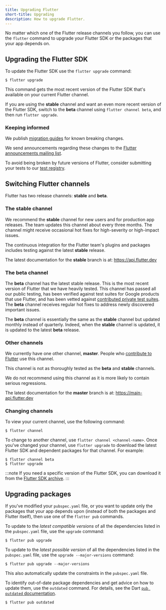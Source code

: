 ```yaml
---
title: Upgrading Flutter
short-title: Upgrading
description: How to upgrade Flutter.
---
```


No matter which one of the Flutter release channels
you follow, you can use the `flutter` command to upgrade your
Flutter SDK or the packages that your app depends on.

## Upgrading the Flutter SDK

To update the Flutter SDK use the `flutter upgrade` command:

```console
$ flutter upgrade
```

This command gets the most recent version of the Flutter SDK
that's available on your current Flutter channel.

If you are using the **stable** channel
and want an even more recent version of the Flutter SDK,
switch to the **beta** channel using `flutter channel beta`,
and then run `flutter upgrade`.

### Keeping informed

We publish [migration guides][] for known breaking changes.

We send announcements regarding these changes to the
[Flutter announcements mailing list][flutter-announce].

To avoid being broken by future versions of Flutter,
consider submitting your tests to our [test registry][].


## Switching Flutter channels

Flutter has two release channels:
**stable** and **beta**.

### The **stable** channel

We recommend the **stable** channel for new users
and for production app releases.
The team updates this channel about every three months.
The channel might receive occasional hot fixes
for high-severity or high-impact issues.

The continuous integration for the Flutter team's plugins and packages
includes testing against the latest **stable** release.

The latest documentation for the **stable** branch
is at: <https://api.flutter.dev>

### The **beta** channel

The **beta** channel has the latest stable release.
This is the most recent version of Flutter that we have heavily tested.
This channel has passed all our public testing,
has been verified against test suites for Google products that use Flutter,
and has been vetted against [contributed private test suites][test registry].
The **beta** channel receives regular hot fixes
to address newly discovered important issues.

The **beta** channel is essentially the same as the **stable** channel
but updated monthly instead of quarterly.
Indeed, when the **stable** channel is updated,
it is updated to the latest **beta** release.

### Other channels

We currently have one other channel, **master**.
People who [contribute to Flutter][] use this channel.

This channel is not as thoroughly tested as
the **beta** and **stable** channels.

We do not recommend using this channel as
it is more likely to contain serious regressions.

The latest documentation for the **master** branch
is at: <https://main-api.flutter.dev>

### Changing channels

To view your current channel, use the following command:

```console
$ flutter channel
```

To change to another channel, use `flutter channel <channel-name>`.
Once you've changed your channel, use `flutter upgrade`
to download the latest Flutter SDK and dependent packages for that channel.
For example:

```console
$ flutter channel beta
$ flutter upgrade
```

:::note
  If you need a specific version of the Flutter SDK,
  you can download it from the [Flutter SDK archive][].
:::


## Upgrading packages

If you've modified your `pubspec.yaml` file, or you want to update
only the packages that your app depends upon
(instead of both the packages and Flutter itself),
then use one of the `flutter pub` commands.

To update to the _latest compatible versions_ of
all the dependencies listed in the `pubspec.yaml` file,
use the `upgrade` command:

```console
$ flutter pub upgrade
```

To update to the _latest possible version_ of
all the dependencies listed in the `pubspec.yaml` file,
use the `upgrade --major-versions` command:

```console
$ flutter pub upgrade --major-versions
```

This also automatically update the constraints
in the `pubspec.yaml` file.

To identify out-of-date package dependencies and get advice
on how to update them, use the `outdated` command. For details, see
the Dart [`pub outdated` documentation]({{site.dart-site}}/tools/pub/cmd/pub-outdated).

```console
$ flutter pub outdated
```

[Flutter SDK archive]: /release/archive
[flutter-announce]: {{site.groups}}/forum/#!forum/flutter-announce
[pubspec.yaml]: {{site.dart-site}}/tools/pub/pubspec
[test registry]: {{site.repo.organization}}/tests
[contribute to Flutter]: {{site.repo.flutter}}/blob/main/CONTRIBUTING.md
[migration guides]: /release/breaking-changes
